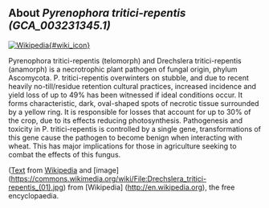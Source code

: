 
About *Pyrenophora tritici-repentis (GCA\_003231345.1)* 
--------------------------------------------------------------

[![Wikipedia](/img/wikipedia_logo_v2_en.png){#wiki_icon}](http://en.wikipedia.org/wiki/Pyrenophora_tritici-repentis)

Pyrenophora tritici-repentis (telomorph) and Drechslera tritici-repentis
(anamorph) is a necrotrophic plant pathogen of fungal origin, phylum Ascomycota.
P. tritici-repentis overwinters on stubble, and due to recent heavily
no-till/residue retention cultural practices, increased incidence and yield loss
of up to 49% has been witnessed if ideal conditions occur. It forms
characteristic, dark, oval-shaped spots of necrotic tissue surrounded by a
yellow ring. It is responsible for losses that account for up to 30% of the
crop, due to its effects reducing photosynthesis. Pathogenesis and toxicity in
P. tritici-repentis is controlled by a single gene, transformations of this gene
cause the pathogen to become benign when interacting with wheat. This has major
implications for those in agriculture seeking to combat the effects of this
fungus.

([Text](http://en.wikipedia.org/wiki/Pyrenophora_tritici-repentis) from [Wikipedia](http://en.wikipedia.org/) 
and [image] (https://commons.wikimedia.org/wiki/File:Drechslera_tritici-repentis_(01).jpg) from [Wikipedia] (http://en.wikipedia.org), the free encyclopaedia.
